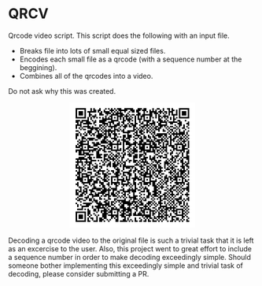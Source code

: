 # QRCV

Qrcode video script.  This script does the following with an input file.

 * Breaks file into lots of small equal sized files.
 * Encodes each small file as a qrcode (with a sequence number at the beggining).
 * Combines all of the qrcodes into a video.

Do not ask why this was created.

<p align="center">
  <img src="example.gif"/>
</p>

Decoding a qrcode video to the original file is such a trivial task that it is
left as an excercise to the user.  Also, this project went to great effort to
include a sequence number in order to make decoding exceedingly simple.  Should
someone bother implementing this exceedingly simple and trivial task of
decoding, please consider submitting a PR.
